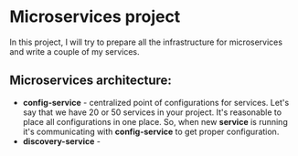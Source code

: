# Microservices project

In this project, I will try to prepare all the infrastructure for microservices and write a couple of my services. 

## Microservices architecture:
* **config-service** - centralized point of configurations for services. Let's say that we have 20 or 50 services in your project. It's reasonable to place all configurations in one place. So, when new **service** is running it's communicating with **config-service** to get proper configuration. 
* **discovery-service** - 
